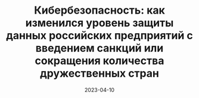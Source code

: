 ---
title: "Кибербезопасность: как изменился уровень защиты данных российских предприятий с введением санкций или сокращения количества дружественных стран"
date: 2023-04-10
contentMediaType: "text/markdown"
source: "Промышленные страницы Сибири, Красноярск"
source_url: "https://sitepressfeed.storage.yandexcloud.net/publication_attach/145138_651d07c0_bSnV96jV_1684124438.pdf"
---